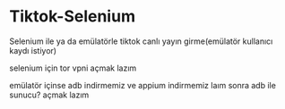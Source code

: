 # Tiktok-Selenium
Selenium ile ya da emülatörle tiktok canlı yayın girme(emülatör kullanıcı kaydı istiyor)


selenium için tor vpni açmak lazım

emülatör içinse adb indirmemiz ve appium indirmemiz laım sonra adb ile sunucu? açmak lazım
